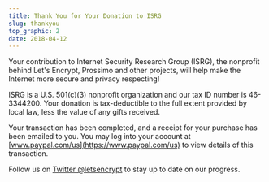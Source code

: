 ```yaml
---
title: Thank You for Your Donation to ISRG
slug: thankyou
top_graphic: 2
date: 2018-04-12
---
```


Your contribution to Internet Security Research Group (ISRG), the nonprofit behind Let's Encrypt, Prossimo and other projects, will help make the Internet more secure and privacy respecting!

ISRG is a U.S. 501(c)(3) nonprofit organization and our tax ID number is 46-3344200. Your donation is tax-deductible to the full extent provided by local law, less the value of any gifts received.

Your transaction has been completed, and a receipt for your purchase has been emailed to you. You may log into your account at [www.paypal.com/us](https://www.paypal.com/us) to view details of this transaction.

Follow us on [Twitter @letsencrypt](https://twitter.com/letsencrypt) to stay up to date on our progress.
